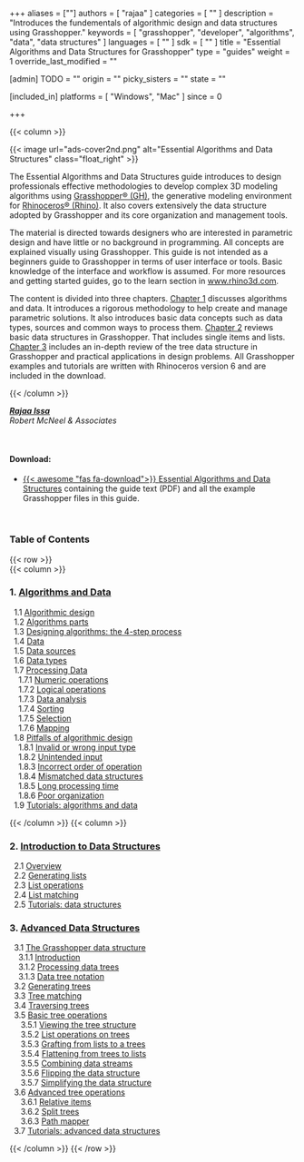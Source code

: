 +++
aliases = [""]
authors = [ "rajaa" ]
categories = [ "" ]
description = "Introduces the fundementals of algorithmic design and data structures using Grasshopper."
keywords = [ "grasshopper", "developer", "algorithms", "data", "data structures" ]
languages = [ "" ]
sdk = [ "" ]
title = "Essential Algorithms and Data Structures for Grasshopper"
type = "guides"
weight = 1
override_last_modified = ""

[admin]
TODO = ""
origin = ""
picky_sisters = ""
state = ""

[included_in]
platforms = [ "Windows", "Mac" ]
since = 0

+++

<div class="row">
<div class="col-12" markdown="1">   

</div>
{{< column >}}  

<br>

{{< image url="ads-cover2nd.png" alt="Essential Algorithms and Data Structures" class="float_right" >}}

The Essential Algorithms and Data Structures guide introduces to design professionals effective methodologies to develop complex 3D modeling algorithms using [Grasshopper® (GH)](https://www.grasshopper3d.com), the generative modeling environment for [Rhinoceros® (Rhino)](https://www.rhino3d.com). It also covers extensively the data structure adopted by Grasshopper and its core organization and management tools.

The material is directed towards designers who are interested in parametric design and have little or no background in programming. All concepts are explained visually using Grasshopper. This guide is not intended as a beginners guide to Grasshopper in terms of user interface or tools. Basic knowledge of the interface and workflow is assumed. For more resources and getting started guides, go to the learn section in www.rhino3d.com.

The content is divided into three chapters. [Chapter 1](/guides/grasshopper/gh-algorithms-and-data-structures/algorithms-data/) discusses algorithms and data. It introduces a rigorous methodology to help create and manage parametric solutions. It also introduces basic data concepts such as data types, sources and common ways to process them. [Chapter 2](/guides/grasshopper/gh-algorithms-and-data-structures/data-structures) reviews basic data structures in Grasshopper. That includes single items and lists. [Chapter 3](/guides/grasshopper/gh-algorithms-and-data-structures/advanced-data-structures) includes an in-depth review of the tree data structure in Grasshopper and practical applications in design problems. All Grasshopper examples and tutorials are written with Rhinoceros version 6 and are included in the download.

{{< /column >}}  
</div>  

<div class="row">  
<div class="col-md-12" markdown="1">  

***[Rajaa Issa](https://discourse.mcneel.com/u/rajaa/activity)***  
*Robert McNeel & Associates*

<br>

#### Download:
* [{{< awesome "fas fa-download">}} ](https://www.rhino3d.com/download/rhino/6.0/essential-algorithms) [Essential Algorithms and Data Structures](https://www.rhino3d.com/download/rhino/6.0/essential-algorithms) containing the guide text (PDF) and all the example Grasshopper files in this guide.

<br>

### Table of Contents  

</div>  
</div>  

{{< row >}}  
{{< column >}}  

### 1. [Algorithms and Data](/guides/grasshopper/gh-algorithms-and-data-structures/algorithms-data/)

   &nbsp;&nbsp;1.1 [Algorithmic design](/guides/grasshopper/gh-algorithms-and-data-structures/algorithms-data/#11-algorithmic-design)  
   &nbsp;&nbsp;1.2 [Algorithms parts](/guides/grasshopper/gh-algorithms-and-data-structures/algorithms-data/#12-algorithms-parts)  
   &nbsp;&nbsp;1.3 [Designing algorithms: the 4-step process](/guides/grasshopper/gh-algorithms-and-data-structures/algorithms-data/#13-designing-algorithms-the-4-step-process)  
   &nbsp;&nbsp;1.4 [Data](/guides/grasshopper/gh-algorithms-and-data-structures/algorithms-data/#14-data)  
   &nbsp;&nbsp;1.5 [Data sources](/guides/grasshopper/gh-algorithms-and-data-structures/algorithms-data/#15-data-sources)  
   &nbsp;&nbsp;1.6 [Data types](/guides/grasshopper/gh-algorithms-and-data-structures/algorithms-data/#16-data-types)  
   &nbsp;&nbsp;1.7 [Processing Data](/guides/grasshopper/gh-algorithms-and-data-structures/algorithms-data/#17-processing-data)  
   &nbsp;&nbsp;&nbsp;&nbsp;1.7.1 [Numeric operations](https://developer.rhino3d.com/guides/grasshopper/gh-algorithms-and-data-structures/algorithms-data/#171-numeric-operations)  
   &nbsp;&nbsp;&nbsp;&nbsp;1.7.2 [Logical operations](https://developer.rhino3d.com/guides/grasshopper/gh-algorithms-and-data-structures/algorithms-data/#172-logical-operations)  
   &nbsp;&nbsp;&nbsp;&nbsp;1.7.3 [Data analysis](https://developer.rhino3d.com/guides/grasshopper/gh-algorithms-and-data-structures/algorithms-data/#173-data-analysis)  
   &nbsp;&nbsp;&nbsp;&nbsp;1.7.4 [Sorting](https://developer.rhino3d.com/guides/grasshopper/gh-algorithms-and-data-structures/algorithms-data/#174-sorting)  
   &nbsp;&nbsp;&nbsp;&nbsp;1.7.5 [Selection](https://developer.rhino3d.com/guides/grasshopper/gh-algorithms-and-data-structures/algorithms-data/#175-selection)  
   &nbsp;&nbsp;&nbsp;&nbsp;1.7.6 [Mapping](https://developer.rhino3d.com/guides/grasshopper/gh-algorithms-and-data-structures/algorithms-data/#176-mapping)  
   &nbsp;&nbsp;1.8 [Pitfalls of algorithmic design](/guides/grasshopper/gh-algorithms-and-data-structures/algorithms-data/#18-pitfalls-of-algorithmic-design)  
   &nbsp;&nbsp;&nbsp;&nbsp;1.8.1 [Invalid or wrong input type](https://developer.rhino3d.com/guides/grasshopper/gh-algorithms-and-data-structures/algorithms-data/#181-invalid-or-wrong-input-type)  
   &nbsp;&nbsp;&nbsp;&nbsp;1.8.2 [Unintended input](https://developer.rhino3d.com/guides/grasshopper/gh-algorithms-and-data-structures/algorithms-data/#182-unintended-input)  
   &nbsp;&nbsp;&nbsp;&nbsp;1.8.3 [Incorrect order of operation](https://developer.rhino3d.com/guides/grasshopper/gh-algorithms-and-data-structures/algorithms-data/#183-incorrect-order-of-operation)  
   &nbsp;&nbsp;&nbsp;&nbsp;1.8.4 [Mismatched data structures](https://developer.rhino3d.com/guides/grasshopper/gh-algorithms-and-data-structures/algorithms-data/#184-mismatched-data-structures)  
   &nbsp;&nbsp;&nbsp;&nbsp;1.8.5 [Long processing time](https://developer.rhino3d.com/guides/grasshopper/gh-algorithms-and-data-structures/algorithms-data/#185-long-processing-time)  
   &nbsp;&nbsp;&nbsp;&nbsp;1.8.6 [Poor organization](https://developer.rhino3d.com/guides/grasshopper/gh-algorithms-and-data-structures/algorithms-data/#186-poor-organization)  
   &nbsp;&nbsp;1.9 [Tutorials: algorithms and data](/guides/grasshopper/gh-algorithms-and-data-structures/algorithms-data/#19-tutorials-algorithms-and-data)   


{{< /column >}}
{{< column >}}

### 2. [Introduction to Data Structures](/guides/grasshopper/gh-algorithms-and-data-structures/data-structures/)

   &nbsp;&nbsp;2.1 [Overview](/guides/grasshopper/gh-algorithms-and-data-structures/data-structures/#21-overview)  
   &nbsp;&nbsp;2.2 [Generating lists](/guides/grasshopper/gh-algorithms-and-data-structures/data-structures/#22-generating-lists)  
   &nbsp;&nbsp;2.3 [List operations](/guides/grasshopper/gh-algorithms-and-data-structures/data-structures/#23-list-operations)  
   &nbsp;&nbsp;2.4 [List matching](/guides/grasshopper/gh-algorithms-and-data-structures/data-structures/#24-list-matching)  
   &nbsp;&nbsp;2.5 [Tutorials: data structures](/guides/grasshopper/gh-algorithms-and-data-structures/data-structures/#25-tutorials-data-structures)  

### 3. [Advanced Data Structures](/guides/grasshopper/gh-algorithms-and-data-structures/advanced-data-structures/)

   &nbsp;&nbsp;3.1 [The Grasshopper data structure](/guides/grasshopper/gh-algorithms-and-data-structures/advanced-data-structures/#31-the-grasshopper-data-structure)  
   &nbsp;&nbsp;&nbsp;&nbsp;3.1.1 [Introduction](https://developer.rhino3d.com/guides/grasshopper/gh-algorithms-and-data-structures/advanced-data-structures/#311-introduction)  
   &nbsp;&nbsp;&nbsp;&nbsp;3.1.2 [Processing data trees](https://developer.rhino3d.com/guides/grasshopper/gh-algorithms-and-data-structures/advanced-data-structures/#312-processing-data-trees)  
   &nbsp;&nbsp;&nbsp;&nbsp;3.1.3 [Data tree notation](https://developer.rhino3d.com/guides/grasshopper/gh-algorithms-and-data-structures/advanced-data-structures/#313-data-tree-notation)  
   &nbsp;&nbsp;3.2 [Generating trees](/guides/grasshopper/gh-algorithms-and-data-structures/advanced-data-structures/#32-generating-trees)  
   &nbsp;&nbsp;3.3 [Tree matching](/guides/grasshopper/gh-algorithms-and-data-structures/advanced-data-structures/#33-tree-matching)  
   &nbsp;&nbsp;3.4 [Traversing trees](/guides/grasshopper/gh-algorithms-and-data-structures/advanced-data-structures/#34-traversing-trees)  
   &nbsp;&nbsp;3.5 [Basic tree operations](/guides/grasshopper/gh-algorithms-and-data-structures/advanced-data-structures/#35-basic-tree-operations)  
   &nbsp;&nbsp;&nbsp;&nbsp; 3.5.1 [Viewing the tree structure](https://developer.rhino3d.com/guides/grasshopper/gh-algorithms-and-data-structures/advanced-data-structures/#351-viewing-the-tree-structure)  
   &nbsp;&nbsp;&nbsp;&nbsp; 3.5.2 [List operations on trees](https://developer.rhino3d.com/guides/grasshopper/gh-algorithms-and-data-structures/advanced-data-structures/#352-list-operations-on-trees)  
   &nbsp;&nbsp;&nbsp;&nbsp; 3.5.3 [Grafting from lists to a trees](https://developer.rhino3d.com/guides/grasshopper/gh-algorithms-and-data-structures/advanced-data-structures/#353-grafting-from-lists-to-a-trees)  
   &nbsp;&nbsp;&nbsp;&nbsp; 3.5.4 [Flattening from trees to lists](https://developer.rhino3d.com/guides/grasshopper/gh-algorithms-and-data-structures/advanced-data-structures/#354-flattening-from-trees-to-lists)  
   &nbsp;&nbsp;&nbsp;&nbsp; 3.5.5 [Combining data streams](https://developer.rhino3d.com/guides/grasshopper/gh-algorithms-and-data-structures/advanced-data-structures/#355-combining-data-streams)  
   &nbsp;&nbsp;&nbsp;&nbsp; 3.5.6 [Flipping the data structure](https://developer.rhino3d.com/guides/grasshopper/gh-algorithms-and-data-structures/advanced-data-structures/#356-flipping-the-data-structure)  
   &nbsp;&nbsp;&nbsp;&nbsp; 3.5.7 [Simplifying the data structure](https://developer.rhino3d.com/guides/grasshopper/gh-algorithms-and-data-structures/advanced-data-structures/#357-simplifying-the-data-structure)  
   &nbsp;&nbsp;3.6 [Advanced tree operations](/guides/grasshopper/gh-algorithms-and-data-structures/advanced-data-structures/#36-advanced-tree-operations)  
   &nbsp;&nbsp;&nbsp;&nbsp; 3.6.1 [Relative items](https://developer.rhino3d.com/guides/grasshopper/gh-algorithms-and-data-structures/advanced-data-structures/#361-relative-items)  
   &nbsp;&nbsp;&nbsp;&nbsp; 3.6.2 [Split trees](https://developer.rhino3d.com/guides/grasshopper/gh-algorithms-and-data-structures/advanced-data-structures/#362-split-trees)  
   &nbsp;&nbsp;&nbsp;&nbsp; 3.6.3 [Path mapper](https://developer.rhino3d.com/guides/grasshopper/gh-algorithms-and-data-structures/advanced-data-structures/#363-path-mapper)  
   &nbsp;&nbsp;3.7 [Tutorials: advanced data structures](/guides/grasshopper/gh-algorithms-and-data-structures/advanced-data-structures/#37-tutorials-advanced-data-structures)  

{{< /column >}}
{{< /row >}}
